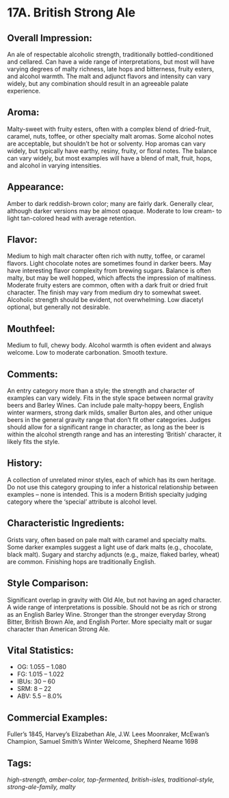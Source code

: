 # 17A. British Strong Ale

## Overall Impression: 

An ale of respectable alcoholic strength, traditionally bottled-conditioned and cellared. Can have a wide range of interpretations, but most will have varying degrees of malty richness, late hops and bitterness, fruity esters, and alcohol warmth. The malt and adjunct flavors and intensity can vary widely, but any combination should result in an agreeable palate experience.

## Aroma: 

Malty-sweet with fruity esters, often with a complex blend of dried-fruit, caramel, nuts, toffee, or other specialty malt aromas. Some alcohol notes are acceptable, but shouldn’t be hot or solventy. Hop aromas can vary widely, but typically have earthy, resiny, fruity, or floral notes. The balance can vary widely, but most examples will have a blend of malt, fruit, hops, and alcohol in varying intensities.

## Appearance: 

Amber to dark reddish-brown color; many are fairly dark. Generally clear, although darker versions may be almost opaque. Moderate to low cream- to light tan-colored head with average retention.

## Flavor: 

Medium to high malt character often rich with nutty, toffee, or caramel flavors. Light chocolate notes are sometimes found in darker beers. May have interesting flavor complexity from brewing sugars. Balance is often malty, but may be well hopped, which affects the impression of maltiness. Moderate fruity esters are common, often with a dark fruit or dried fruit character. The finish may vary from medium dry to somewhat sweet. Alcoholic strength should be evident, not overwhelming. Low diacetyl optional, but generally not desirable. 

## Mouthfeel: 

Medium to full, chewy body. Alcohol warmth is often evident and always welcome. Low to moderate carbonation. Smooth texture.

## Comments: 

An entry category more than a style; the strength and character of examples can vary widely. Fits in the style space between normal gravity beers and Barley Wines. Can include pale malty-hoppy beers, English winter warmers, strong dark milds, smaller Burton ales, and other unique beers in the general gravity range that don’t fit other categories. Judges should allow for a significant range in character, as long as the beer is within the alcohol strength range and has an interesting ‘British’ character, it likely fits the style. 

## History: 

A collection of unrelated minor styles, each of which has its own heritage. Do not use this category grouping to infer a historical relationship between examples – none is intended. This is a modern British specialty judging category where the ‘special’ attribute is alcohol level.

## Characteristic Ingredients: 

Grists vary, often based on pale malt with caramel and specialty malts. Some darker examples suggest a light use of dark malts (e.g., chocolate, black malt). Sugary and starchy adjuncts (e.g., maize, flaked barley, wheat) are common. Finishing hops are traditionally English. 

## Style Comparison: 

Significant overlap in gravity with Old Ale, but not having an aged character. A wide range of interpretations is possible. Should not be as rich or strong as an English Barley Wine. Stronger than the stronger everyday Strong Bitter, British Brown Ale, and English Porter. More specialty malt or sugar character than American Strong Ale.

## Vital Statistics:	

- OG:	1.055 – 1.080
- FG:	1.015 – 1.022
- IBUs:	30 – 60	
- SRM:	8 – 22	
- ABV:	5.5 – 8.0% 

## Commercial Examples: 

Fuller’s 1845, Harvey’s Elizabethan Ale, J.W. Lees Moonraker, McEwan’s Champion, Samuel Smith’s Winter Welcome, Shepherd Neame 1698

## Tags: 

_high-strength, amber-color, top-fermented, british-isles, traditional-style, strong-ale-family, malty_
